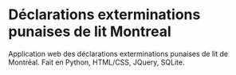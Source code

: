 # Déclarations exterminations punaises de lit Montreal
 Application web des déclarations exterminations punaises de lit de Montréal.
 Fait en Python, HTML/CSS, JQuery, SQLite.
